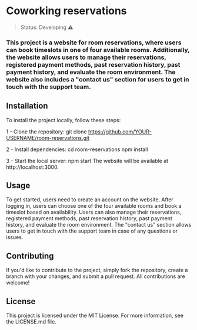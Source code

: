# Coworking reservations

> Status: Developing ⚠️

### This project is a website for room reservations, where users can book timeslots in one of four available rooms. Additionally, the website allows users to manage their reservations, registered payment methods, past reservation history, past payment history, and evaluate the room environment. The website also includes a "contact us" section for users to get in touch with the support team.

## Installation

To install the project locally, follow these steps:

1 - Clone the repository:
git clone https://github.com/YOUR-USERNAME/room-reservations.git

2 - Install dependencies:
cd room-reservations
npm install

3 - Start the local server:
npm start
The website will be available at http://localhost:3000.

## Usage
To get started, users need to create an account on the website. After logging in, users can choose one of the four available rooms and book a timeslot based on availability. Users can also manage their reservations, registered payment methods, past reservation history, past payment history, and evaluate the room environment. The "contact us" section allows users to get in touch with the support team in case of any questions or issues.

## Contributing
If you'd like to contribute to the project, simply fork the repository, create a branch with your changes, and submit a pull request. All contributions are welcome!

## License
This project is licensed under the MIT License. For more information, see the LICENSE.md file.
